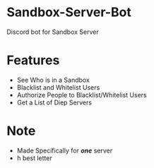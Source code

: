 # Sandbox-Server-Bot
Discord bot for Sandbox Server
# Features
* See Who is in a Sandbox
* Blacklist and Whitelist Users
* Authorize People to Blacklist/Whitelist Users
* Get a List of Diep Servers
# Note
* Made Specifically for ***one*** server
* h best letter
